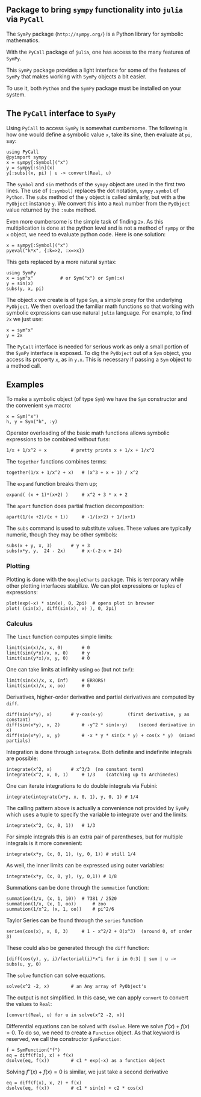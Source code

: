 ## Package to bring `sympy` functionality into `julia` via `PyCall`

The `SymPy` package  (`http://sympy.org/`)  is a Python library for symbolic mathematics. 

With the `PyCall` package of `julia`, one has access to the many features of `SymPy`. 

This `SymPy` package provides a light interface for some of the features of `SymPy` that makes working with `SymPy` objects a bit easier.

To use it, both `Python` and the `SymPy` package must be installed on your system.


## The `PyCall` interface to `SymPy`

Using `PyCall` to access `SymPy` is somewhat cumbersome. The following is how one would define a symbolic value `x`, take its sine, then evaluate at `pi`, say:

```
using PyCall
@pyimport sympy
x = sympy[:Symbol]("x")
y = sympy[:sin](x)
y[:subs](x, pi) | u -> convert(Real, u)
```

The `symbol` and `sin` methods of the `sympy` object are used in the first two lines. The use of `[:symbol]` replaces the dot notation, `sympy.symbol` of `Python`. The `subs` method of the `y` object is called similarly, but with a the `PyObject` instance `y`. We convert this into a `Real` number from the `PyObject` value returned by the `:subs` method.


Even more cumbersome is the simple task of finding `2x`. As this multiplication is done at the python level and is not a method of `sympy` or the `x` object, we need to evaluate python code. Here is one solution:

```
x = sympy[:Symbol]("x")
pyeval("k*x", {:k=>2, :x=>x})
```

This gets replaced by a more natural syntax:

```
using SymPy
x = sym"x"			# or Sym("x") or Sym(:x)
y = sin(x)
subs(y, x, pi)
```

The object `x` we create is of type `Sym`, a simple proxy for the underlying `PyObject`. We then overload the familiar math functions so that working with symbolic expressions can use natural `julia` language. For example, to find `2x` we just use:

```
x = sym"x"
y = 2x
```

The `PyCall` interface is needed for serious work as only a small portion of the `SymPy` interface is exposed.  To dig the `PyObject` out of a `Sym` object, you access its property `x`, as in `y.x`. This is necessary if passing a `Sym` object to a method call.

## Examples

To make a symbolic object (of type `Sym`) we have the `Sym` constructor and the convenient `sym` macro:

```
x = Sym("x")
h, y = Sym("h", :y)
```

Operator overloading of the basic math functions allows symbolic expressions to be combined without fuss:

```
1/x + 1/x^2 + x			# pretty prints x + 1/x + 1/x^2
```


The `together` functions combines terms:

```
together(1/x + 1/x^2 + x)	# (x^3 + x + 1) / x^2
```

The `expand` function breaks them up;

```
expand( (x + 1)*(x+2) )		# x^2 + 3 * x + 2
```

The `apart` function does partial fraction decomposition:

```
apart(1/(x +2)/(x + 1))		# -1/(x+2) + 1/(x+1)
```


The `subs` command is used to substitute values. These values are typically numeric, though they may be other symbols:

```
subs(x + y, x, 3)		# y + 3
subs(x*y, y,  24 - 2x) 		# x⋅(-2⋅x + 24)
```

### Plotting

Plotting is done with the `GoogleCharts` package. This is temporary while other plotting interfaces stabilize. We can plot expressions or tuples of expressions:

```
plot(exp(-x) * sin(x), 0, 2pi)	# opens plot in browser
plot( (sin(x), diff(sin(x), x) ), 0, 2pi)
```

### Calculus

The `limit` function computes simple limits:

```
limit(sin(x)/x, x, 0)		# 0
limit(sin(y*x)/x, x, 0)		# y
limit(sin(y*x)/x, y, 0) 	# 0
```

One can take limits at infinity using `oo` (but not `Inf`):

```
limit(sin(x)/x, x, Inf)		# ERRORS!
limit(sin(x)/x, x, oo)		# 0
```

Derivatives, higher-order derivative and partial derivatives are computed by `diff`. 

```
diff(sin(x*y), x)		# y⋅cos(x⋅y)         (first derivative, y as constant)
diff(sin(x*y), x, 2)		# -y^2 * sin(x⋅y)    (second derivative in x)
diff(sin(x*y), x, y)		# -x * y * sin(x * y) + cos(x * y)  (mixed partials)
```


Integration is done through `integrate`. Both definite and indefinite integrals are possible:

```
integrate(x^2, x)		# x^3/3  (no constant term)
integrate(x^2, x, 0, 1)		# 1/3    (catching up to Archimedes)
```

One can iterate integrations to do double integrals via Fubini:

```
integrate(integrate(x*y, x, 0, 1), y, 0, 1) # 1/4
```

The calling pattern above is actually a convenience not provided by `SymPy` which uses a tuple to specify the variable to integrate over and the limits:

```
integrate(x^2, (x, 0, 1))	# 1/3
```


For simple integrals this is an extra pair of parentheses, but for multiple integrals is it more convenient:

```
integrate(x*y, (x, 0, 1), (y, 0, 1)) # still 1/4
```

As well, the inner limits can be expressed using outer variables:
```
integrate(x*y, (x, 0, y), (y, 0,1)) # 1/8
```


Summations can be done through the `summation` function:

```
summation(1/x, (x, 1, 10))	# 7381 / 2520
summation(1/x, (x, 1, oo))      # zoo
summation(1/x^2, (x, 1, oo))	# pi^2/6
```

Taylor Series can be found through the `series` function

```
series(cos(x), x, 0, 3)		# 1 - x^2/2 + O(x^3)  (around 0, of order 3)
```

These could also be generated through the `diff` function:

```
[diff(cos(y), y, i)/factorial(i)*x^i for i in 0:3] | sum | u -> subs(u, y, 0)
```

The `solve` function can solve equations.

```
solve(x^2 -2, x)		# an Any array of PyObject's
```

The output is not simplified. In this case, we can apply `convert` to convert the values to `Real`:

```
[convert(Real, u) for u in solve(x^2 -2, x)]
```

Differential equations can be solved with `dsolve`. Here we solve $f'(x) + f(x) = 0$. To do so, we need to create a `Function` object. As that keyword is reserved, we call the constructor `SymFunction`:

```
f = SymFunction("f")
eq = diff(f(x), x) + f(x)
dsolve(eq, f(x))		# c1 * exp(-x) as a function object
```	     

Solving $f''(x) + f(x) = 0$ is similar, we just take a second derivative

```
eq = diff(f(x), x, 2) + f(x)
dsolve(eq, f(x))		# c1 * sin(x) + c2 * cos(x)
```
















